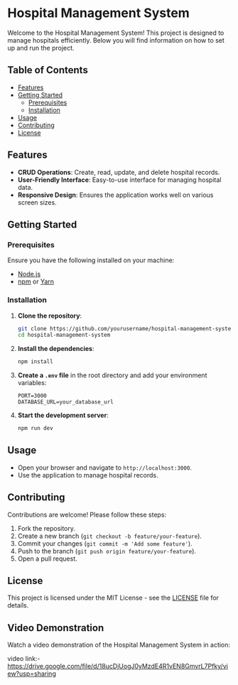 # Hospital Management System

Welcome to the Hospital Management System! This project is designed to manage hospitals efficiently. Below you will find information on how to set up and run the project.

## Table of Contents

- [Features](#features)
- [Getting Started](#getting-started)
  - [Prerequisites](#prerequisites)
  - [Installation](#installation)
- [Usage](#usage)
- [Contributing](#contributing)
- [License](#license)

## Features

- **CRUD Operations**: Create, read, update, and delete hospital records.
- **User-Friendly Interface**: Easy-to-use interface for managing hospital data.
- **Responsive Design**: Ensures the application works well on various screen sizes.

## Getting Started

### Prerequisites

Ensure you have the following installed on your machine:

- [Node.js](https://nodejs.org/)
- [npm](https://www.npmjs.com/) or [Yarn](https://yarnpkg.com/)

### Installation

1. **Clone the repository**:

   ```bash
   git clone https://github.com/yourusername/hospital-management-system.git
   cd hospital-management-system
   ```

2. **Install the dependencies**:

   ```bash
   npm install
   ```

3. **Create a `.env` file** in the root directory and add your environment variables:

   ```env
   PORT=3000
   DATABASE_URL=your_database_url
   ```

4. **Start the development server**:

   ```bash
   npm run dev
   ```

## Usage

- Open your browser and navigate to `http://localhost:3000`.
- Use the application to manage hospital records.

## Contributing

Contributions are welcome! Please follow these steps:

1. Fork the repository.
2. Create a new branch (`git checkout -b feature/your-feature`).
3. Commit your changes (`git commit -m 'Add some feature'`).
4. Push to the branch (`git push origin feature/your-feature`).
5. Open a pull request.

## License

This project is licensed under the MIT License - see the [LICENSE](LICENSE) file for details.

## Video Demonstration

Watch a video demonstration of the Hospital Management System in action:

video link:-https://drive.google.com/file/d/18ucDjUogJ0yMzdE4R1vEN8GmvrL7Pfky/view?usp=sharing
